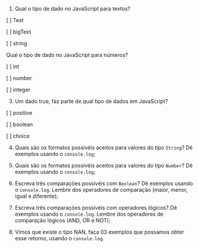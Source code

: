 1. Qual o tipo de dado no JavaScript para textos?

  [ ] Text

  [ ] bigText

  [ ] string

Qual o tipo de dado no JavaScript para números?

  [ ] int

  [ ] number

  [ ] integer

3. Um dado true, faz parte de qual tipo de dados em JavaScript?

[ ] positive

[ ] boolean

[ ] choice

4. Quais são os formatos possivéis aceitos para valores do tipo `String`? 
Dê exemplos usando o `console.log`;

5. Quais são os formatos possivéis aceitos para valores 
do tipo `Number`? Dê exemplos usando o `console.log`;

6. Escreva três comparações possivéis com `Boolean`? Dê exemplos usando o `console.log`.
Lembre dos operadores de comparação (maior, menor, igual e diferente);

7. Escreva três comparações possivéis com  operadores lógicos? Dê exemplos usando o `console.log`. 
Lembre dos operadores de comparação lógicos (AND, OR e NOT);

8. Vimos que existe o tipo NAN, faça 03 exemplos que possamos obter esse retorno, usando o `console.log`. 





















